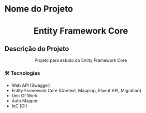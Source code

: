 # Nome do Projeto 

<h1 align="center">Entity Framework Core</h1>

## Descrição do Projeto
<p align="center">Projeto para estudo do Entity Framework Core</p>

### 🛠 Tecnologias
- Web API (Swagger)
- Entity Framework Core (Context, Mapping, Fluent API, Migration)
- Unit Of Work
- Auto Mapper
- IoC (DI)
